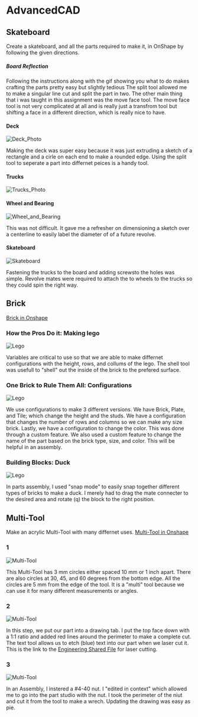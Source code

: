 # AdvancedCAD
## Skateboard 

Create a skateboard, and all the parts required to make it, in OnShape by following the given directions.

##### Board Reflection

Following the instructions along with the gif showing you what to do makes crafting the parts pretty easy but slightly tedious The split tool allowed me to make a singular line cut and split the part in two. The other main thing that i was taught in this assignment was the move face tool. The move face tool is not very complicated at all and is really just a transfrom tool but shifting a face in a different direction, which is really nice to have.

#### Deck
![Deck_Photo](Images/BoardPic2.png)

Making the deck was super easy because it was just extruding a sketch of a rectangle and a cirle on each end to make a rounded edge. Using the split tool to seperate a part into differnet peices is a handy tool. 

#### Trucks
![Trucks_Photo](Images/trucksPic.png)

#### Wheel and Bearing
![Wheel_and_Bearing](Images/WheelPic.png)

This was not difficult. It gave me a refresher on dimensioning a sketch over a centerline to easily label the diameter of of a future revolve. 

#### Skateboard 
![Skateboard](Images/FullBoardPic.png)

Fastening the trucks to the board and adding screwsto the holes was simple. Revolve mates were required to attach the to wheels to the trucks so they could spin the right way.

## Brick

 [Brick in Onshape](https://cvilleschools.onshape.com/documents/8c72551a77111bee520458c7/w/4ac99fc8dde052bfbcc8316d/e/57ee1fc9eac4c6c5c466c045?configuration=List_SwXPmVXyAXGZJ1%3DB%3BList_XPcLdCBoIWrw8x%3DBlock%3BList_goXkIErly0BeVz%3D_1x4&renderMode=0&uiState=618d31417d00ae10b43e2c90)


### How the Pros Do it: Making lego
![Lego](Images/brickpic.png)

Variables are critical to use so that we are able to make differnet configurations with the height, rows, and collums of the lego. The shell tool was usefull to "shell" out the inside of the brick to the prefered surface. 

### One Brick to Rule Them All: Configurations 
![Lego](Images/brickpic2.png)

We use configurations to make 3 different versions. We have Brick, Plate, and Tile; which change the height and the studs. We have a configuration that changes the number of rows and columns so we can make any size brick. Lastly, we have a configuration to change the color. This was done through a custom feature. We also used a custom feature to change the name of the part based on the brick type, size, and color. This will be helpful in an assembly. 

###  Building Blocks: Duck 
![Lego](Images/duckpic.png)

In parts assembly, I used "snap mode" to easily snap together different types of bricks to make a duck. I merely had to drag the mate connecter to the desired area and rotate (q) the block to the right position.

## Multi-Tool

Make an acrylic Multi-Tool with many differnet uses. 
 [Multi-Tool in Onshape](https://cvilleschools.onshape.com/documents/d2a8c3aafd68b394ccfac519/w/ff6f706d2c0a54b23bfbb45f/e/d900245b5d8e715c0517d839?renderMode=0&uiState=618d30e1ec512e26d94c557b)

### 1
![Multi-Tool](Images/Multi-Tool1pic.png)

This Multi-Tool has 3 mm circles either spaced 10 mm or 1 inch apart. There are also circles at 30, 45, and 60 degrees from the bottom edge. All the circles are 5 mm from the edge of the tool. It is a "multi" tool because we can use it for many different measurements or angles. 


### 2
![Multi-Tool](Images/Multi-Tool2Drawing.png)

In this step, we put our part into a drawing tab. I put the top face down with a 1:1 ratio and added red lines around the perimeter to make a complete cut. The text tool allows us to etch (blue) text into our part when we laser cut it. This is the link to the [Engineering Shared File](https://drive.google.com/drive/folders/1LP1VsT4ttmdsJTHsufIzDFmNmcQPOAwn) for laser cutting.

### 3
![Multi-Tool](Images/Multi-Tool3pic.jpg)

In an Assembly, I instered a #4-40 nut. I "edited in context" which allowed me to go into the part studio with the nut. I took the perimeter of the niut and cut it from the tool to make a wrech. Updating the drawing was easy as pie. 

